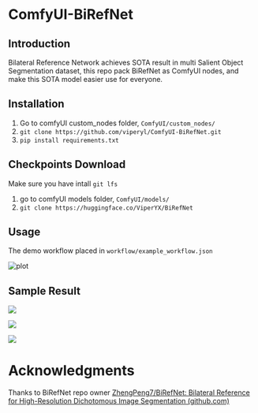 # ComfyUI-BiRefNet

## Introduction

Bilateral Reference Network achieves SOTA result in multi Salient Object Segmentation dataset, this repo pack BiRefNet as ComfyUI nodes, and make this SOTA model easier use for everyone.

## Installation 

1. Go to comfyUI custom_nodes folder, `ComfyUI/custom_nodes/`
2. `git clone https://github.com/viperyl/ComfyUI-BiRefNet.git `
3. `pip install requirements.txt`

## Checkpoints Download

Make sure you have intall `git lfs`

1. go to comfyUI models folder, `ComfyUI/models/`
2. `git clone https://huggingface.co/ViperYX/BiRefNet`

## Usage

The demo workflow placed in `workflow/example_workflow.json`

![plot](./assets/Screenshot-2024-03-21-at-19.26.21.png)

## Sample Result

![](./assets/00.jpg)

![](./assets/01.jpg)

![](./assets/02.jpg)

# Acknowledgments

Thanks to BiRefNet repo owner [ZhengPeng7/BiRefNet: Bilateral Reference for High-Resolution Dichotomous Image Segmentation (github.com)](https://github.com/zhengpeng7/birefnet)

